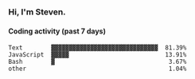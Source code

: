 ### Hi, I'm Steven.

#### Coding activity (past 7 days)
```
Text        ▓▓▓▓▓▓▓▓▓▓▓▓▓▓▓▓▓▓▓▓▓▓▓▓▓▓▓▓▓▓  81.39%
JavaScript  ▓▓▓▓▓                           13.91%
Bash        ▓                                3.67%
other                                        1.04%
```
